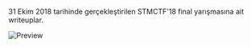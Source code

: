31 Ekim 2018 tarihinde gerçekleştirilen STMCTF'18 final yarışmasına ait writeuplar.

![Preview](https://github.com/stmctf/stmctf18/blob/master/finalWriteup/finalResults.jpg)
